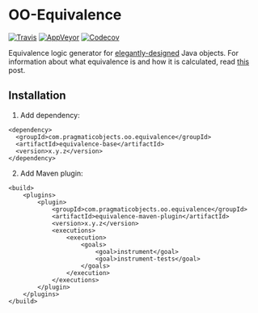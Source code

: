 # OO-Equivalence

[![Travis](https://travis-ci.org/pragmatic-objects/oo-equivalence.svg?branch=master)](https://travis-ci.org/pragmatic-objects/oo-equivalence)
[![AppVeyor](https://ci.appveyor.com/api/projects/status/op5b7tpb6phxh862?svg=true)](https://ci.appveyor.com/project/skapral/oo-equivalence)
[![Codecov](https://codecov.io/gh/pragmatic-objects/oo-equivalence/branch/master/graph/badge.svg)](https://codecov.io/gh/pragmatic-objects/oo-equivalence)

Equivalence logic generator for [elegantly-designed]() Java objects. For information about what equivalence is and how it is calculated, read [this]() post.

## Installation

1. Add dependency:

```
<dependency>
  <groupId>com.pragmaticobjects.oo.equivalence</groupId>
  <artifactId>equivalence-base</artifactId>
  <version>x.y.z</version>
</dependency>
```

2. Add Maven plugin:

```
<build>
    <plugins>
        <plugin>
            <groupId>com.pragmaticobjects.oo.equivalence</groupId>
            <artifactId>equivalence-maven-plugin</artifactId>
            <version>x.y.z</version>
            <executions>
                <execution>
                    <goals>
                        <goal>instrument</goal>
                        <goal>instrument-tests</goal>
                    </goals>
                </execution>
            </executions>
        </plugin>
    </plugins>
</build>
```



